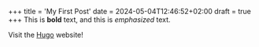 +++
title = 'My First Post'
date = 2024-05-04T12:46:52+02:00
draft = true
+++
This is **bold** text, and this is *emphasized* text.

Visit the [Hugo](https://gohugo.io) website!
